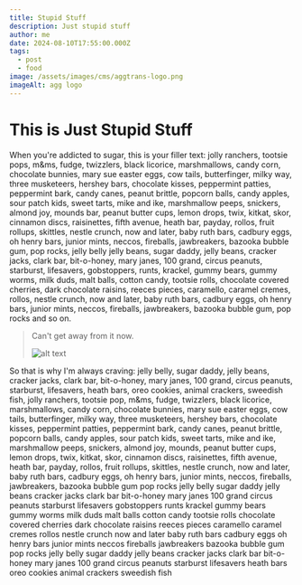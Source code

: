 ```yaml
---
title: Stupid Stuff
description: Just stupid stuff
author: me
date: 2024-08-10T17:55:00.000Z
tags:
  - post
  - food
image: /assets/images/cms/aggtrans-logo.png
imageAlt: agg logo
---
```

# This is Just Stupid Stuff



When you're addicted to sugar, this is your filler text: jolly ranchers, tootsie pops, m&ms, fudge, twizzlers, black licorice, marshmallows, candy corn, chocolate bunnies, mary sue easter eggs, cow tails, butterfinger, milky way, three musketeers, hershey bars, chocolate kisses, peppermint patties, peppermint bark, candy canes, peanut brittle, popcorn balls, candy apples, sour patch kids, sweet tarts, mike and ike, marshmallow peeps, snickers, almond joy, mounds bar, peanut butter cups, lemon drops, twix, kitkat, skor, cinnamon discs, raisinettes, fifth avenue, heath bar, payday, rollos, fruit rollups, skittles, nestle crunch, now and later, baby ruth bars, cadbury eggs, oh henry bars, junior mints, neccos, fireballs, jawbreakers, bazooka bubble gum, pop rocks, jelly belly jelly beans, sugar daddy, jelly beans, cracker jacks, clark bar, bit-o-honey, mary janes, 100 grand, circus peanuts, starburst, lifesavers, gobstoppers, runts, krackel, gummy bears, gummy worms, milk duds, malt balls, cotton candy, tootsie rolls, chocolate covered cherries, dark chocolate raisins, reeces pieces, caramello, caramel cremes, rollos, nestle crunch, now and later, baby ruth bars, cadbury eggs, oh henry bars, junior mints, neccos, fireballs, jawbreakers, bazooka bubble gum, pop rocks and so on.

> Can't get away from it now. 
>
> ![alt text](/assets/images/cms/screenshot-1-.png "Title")

So that is why I'm always craving: jelly belly, sugar daddy, jelly beans, cracker jacks, clark bar, bit-o-honey, mary janes, 100 grand, circus peanuts, starburst, lifesavers, heath bars, oreo cookies, animal crackers, sweedish fish, jolly ranchers, tootsie pop, m&ms, fudge, twizzlers, black licorice, marshmallows, candy corn, chocolate bunnies, mary sue easter eggs, cow tails, butterfinger, milky way, three musketeers, hershey bars, chocolate kisses, peppermint patties, peppermint bark, candy canes, peanut brittle, popcorn balls, candy apples, sour patch kids, sweet tarts, mike and ike, marshmallow peeps, snickers, almond joy, mounds, peanut butter cups, lemon drops, twix, kitkat, skor, cinnamon discs, raisinettes, fifth avenue, heath bar, payday, rollos, fruit rollups, skittles, nestle crunch, now and later, baby ruth bars, cadbury eggs, oh henry bars, junior mints, neccos, fireballs, jawbreakers, bazooka bubble gum pop rocks jelly belly sugar daddy jelly beans cracker jacks clark bar bit-o-honey mary janes 100 grand circus peanuts starburst lifesavers gobstoppers runts krackel gummy bears gummy worms milk duds malt balls cotton candy tootsie rolls chocolate covered cherries dark chocolate raisins reeces pieces caramello caramel cremes rollos nestle crunch now and later baby ruth bars cadbury eggs oh henry bars junior mints neccos fireballs jawbreakers bazooka bubble gum pop rocks jelly belly sugar daddy jelly beans cracker jacks clark bar bit-o-honey mary janes 100 grand circus peanuts starburst lifesavers heath bars oreo cookies animal crackers sweedish fish
